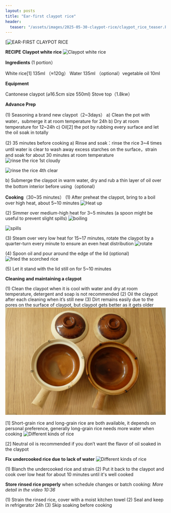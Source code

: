 ```yaml
---
layout: posts
title: "Ear-first claypot rice"
header:
  teaser: "/assets/images/2025-05-30-claypot-rice/claypot_rice_teaser.PNG"
---
```


[![EAR-FIRST CLAYPOT RICE](https://youtu.be/FzKH2nYW2K8)

**RECIPE**
**Claypot white rice**
![Claypot white rice](/assets/images/2025-05-30-claypot-rice/0.JPG "Claypot white rice")

**Ingredients** (1 portion）

White rice[1]  135ml （≈120g）
Water 135ml
（optional）vegetable oil 10ml


**Equipment**

Cantonese claypot (⌀16.5cm size 550ml)
Stove top（1.8kw）


**Advance Prep**

(1)	Seasoning a brand new claypot（2~3days）
a)	Clean the pot with water，submerge it at room temperature for 24h
b)	Dry at room temperature for 12~24h
c)	Oil[2] the pot by rubbing every surface and let the oil soak in totally

(2)	35 minutes before cooking
a)	Rinse and soak：rinse the rice 3~4 times until water is clear to wash away excess starches on the surface，strain and soak for about 30 minutes at room temperature
![rinse the rice 1st cloudy](/assets/images/2025-05-30-claypot-rice/1.JPG "Cloudy")

![rinse the rice 4th clear](/assets/images/2025-05-30-claypot-rice/2.JPG "Clear")

b)	Submerge the claypot in warm water, dry and rub a thin layer of oil over the bottom interior before using（optional）


**Cooking**（30~35 minutes）
(1)	After preheat the claypot, bring to a boil over high heat, about 5~10 minutes
![Heat up](/assets/images/2025-05-30-claypot-rice/3.JPG "Heat up")

(2)	Simmer over medium-high heat for 3~5 minutes (a spoon might be useful to prevent slight spills)
![boiling](/assets/images/2025-05-30-claypot-rice/4-1.JPG "Boiling")

![spills](/assets/images/2025-05-30-claypot-rice/4.JPG "Spills")

(3)	Steam over very low heat for 15~17 minutes, rotate the claypot by a quarter-turn every minute to ensure an even heat distribution
![rotate](/assets/images/2025-05-30-claypot-rice/5.JPG "Rotate the claypot frequently")

(4)	Spoon oil and pour around the edge of the lid (optional)
![fried the scorched rice](/assets/images/2025-05-30-claypot-rice/6.JPG "Fried the scorched rice")

(5)	Let it stand with the lid still on for 5~10 minutes


**Cleaning and maintaining a claypot**

(1)	Clean the claypot when it is cool with water and dry at room temperature, detergent and soap is not recommended
(2)	Oil the claypot after each cleaning when it’s still new
(3)	Dirt remains easily due to the pores on the surface of claypot, but claypot gets better as it gets older
![new older claypot](/assets/images/2025-05-30-claypot-rice/10.JPG "(Left：a brand new claypot /Right：an older claypot)")

[1] Short-grain rice and long-grain rice are both available, it depends on personal preference, generally long-grain rice needs more water when cooking
![Different kinds of rice](/assets/images/2025-05-30-claypot-rice/9.JPG "Different kinds of rice")

[2] Neutral oil is recommended if you don’t want the flavor of oil soaked in the claypot  


**Fix undercooked rice due to lack of water**
![Different kinds of rice](/assets/images/2025-05-30-claypot-rice/17.JPG "More detail in the video 10:15")

(1) Blanch the undercooked rice and strain
(2) Put it back to the claypot and cook over low heat for about 10 minutes until it's well cooked


**Store rinsed rice properly** when schedule changes or batch cooking:
*More detail in the video 10:36*

(1) Strain the rinsed rice, cover with a moist kitchen towel
(2) Seal and keep in refrigerator 24h
(3) Skip soaking before cooking
